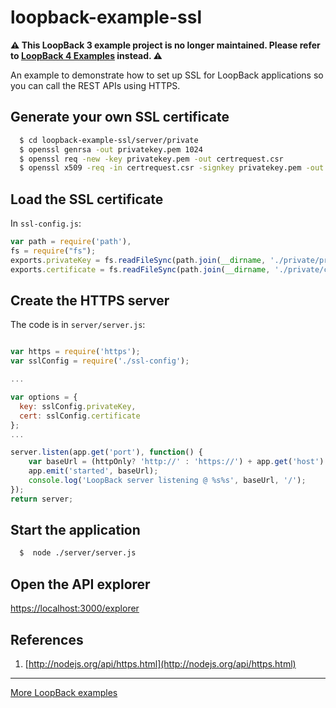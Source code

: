 # loopback-example-ssl

**⚠️ This LoopBack 3 example project is no longer maintained. Please refer to [LoopBack 4 Examples](https://loopback.io/doc/en/lb4/Examples.html) instead. ⚠️**

An example to demonstrate how to set up SSL for LoopBack applications so you can call the REST APIs using HTTPS.

## Generate your own SSL certificate

```sh
  $ cd loopback-example-ssl/server/private
  $ openssl genrsa -out privatekey.pem 1024
  $ openssl req -new -key privatekey.pem -out certrequest.csr
  $ openssl x509 -req -in certrequest.csr -signkey privatekey.pem -out certificate.pem
```

## Load the SSL certificate

In `ssl-config.js`:

```js
var path = require('path'),
fs = require("fs");
exports.privateKey = fs.readFileSync(path.join(__dirname, './private/privatekey.pem')).toString();
exports.certificate = fs.readFileSync(path.join(__dirname, './private/certificate.pem')).toString();
```

## Create the HTTPS server

The code is in `server/server.js`:

```js

var https = require('https');
var sslConfig = require('./ssl-config');

...

var options = {
  key: sslConfig.privateKey,
  cert: sslConfig.certificate
};
...

server.listen(app.get('port'), function() {
    var baseUrl = (httpOnly? 'http://' : 'https://') + app.get('host') + ':' + app.get('port');
    app.emit('started', baseUrl);
    console.log('LoopBack server listening @ %s%s', baseUrl, '/');
});
return server;
```

## Start the application
```sh
  $  node ./server/server.js
```
## Open the API explorer

[https://localhost:3000/explorer](https://localhost:3000/explorer)

## References

1. [http://nodejs.org/api/https.html](http://nodejs.org/api/https.html)

---

[More LoopBack examples](https://loopback.io/doc/en/lb3/Tutorials-and-examples.html)
